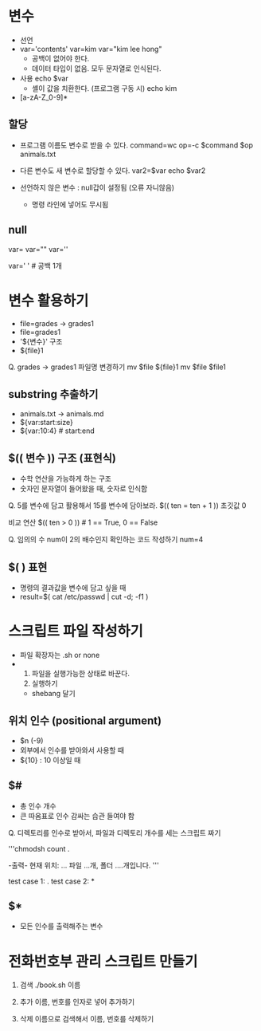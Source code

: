 # 변수
- 선언
- var='contents'
  var=kim
  var="kim lee hong"
  - 공백이 없어야 한다.
  - 데이터 타입이 없음. 모두 문자열로 인식된다.
- 사용
  echo $var
  - 셸이 값을 치환한다. (프로그램 구동 시)
  echo kim
- [a-zA-Z_0-9]*

## 할당
- 프로그램 이름도 변수로 받을 수 있다.
  command=wc
  op=-c
  $command $op animals.txt

- 다른 변수도 새 변수로 할당할 수 있다.
  var2=$var
  echo $var2

- 선언하지 않은 변수 : null갑이 설정됨 (오류 자니않음)
  - 명령 라인에 넣어도 무시됨

## null
var=
var=""
var=''

var=' ' # 공백 1개

# 변수 활용하기
- file=grades -> grades1
- file=grades1
- '${변수}' 구조
- ${file}1

Q. grades -> grades1 파일명 변경하기
 mv $file ${file}1
 mv $file $file1

 ## substring 추출하기
 - animals.txt -> animals.md
 - ${var:start:size}
 - ${var:10:4} # start:end

## $(( 변수 )) 구조 (표현식)
- 수학 연산을 가능하게 하는 구조
- 숫자인 문자열이 들어왔을 때, 숫자로 인식함

 Q. 5를 변수에 담고 활용해서 15를 변수에 담아보라.
  $(( ten = ten + 1 ))
  초깃값 0

  비교 연산
  $(( ten > 0 )) # 1 == True, 0 == False


  Q. 임의의 수 num이 2의 배수인지 확인하는 코드 작성하기
  num=4

  ## $( ) 표현
   - 명령의 결과값을 변수에 담고 싶을 때
   - result=$( cat /etc/passwd | cut -d; -f1 )


 # 스크립트 파일 작성하기
 - 파일 확장자는 .sh or none
 - 1) 파일을 실행가능한 상태로 바꾼다.
   2) 실행하기
   - shebang 달기

 ## 위치 인수 (positional argument)
 - $n (-9)
 - 외부에서 인수를 받아와서 사용할 때
 - ${10} : 10 이상일 때


## $#
 - 총 인수 개수
 - 큰 따옴표로 인수 감싸는 습관 들여야 함


Q. 디렉토리를 인수로 받아서, 파일과 디렉토리 개수를 세는 스크립트 짜기

'''chmodsh
  count . 

-출력-
현재 위치: ...
파일 ...개, 폴더 ....개입니다.
'''

test case 1: .
test case 2: *

## $*
- 모든 인수를 출력해주는 변수

# 전화번호부 관리 스크립트 만들기
1) 검색
   ./book.sh 이름
2) 추가
   이름, 번호를 인자로 넣어 추가하기

3) 삭제
   이름으로 검색해서 이름, 번호를 삭제하기 